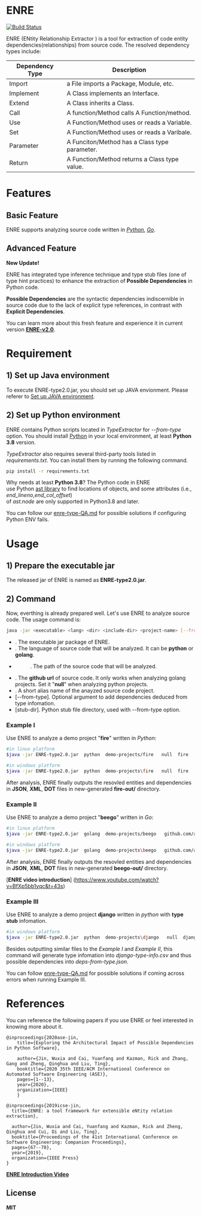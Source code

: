 # ENRE

[![Build Status](https://travis-ci.org/joemccann/dillinger.svg?branch=master)](https://travis-ci.org/joemccann/dillinger)

ENRE (ENtity Relationship Extractor ) is a tool for extraction of code entity dependencies(relationships) from source code. The resolved dependency types include:

| Dependency Type | Description |
| ------ | ------ |
| Import | a File imports a Package, Module, etc. |
| Implement | A Class implements an Interface. |
| Extend | A Class inherits a Class. |
| Call | A function/Method calls A Function/method. |
| Use  | A Function/Method uses or reads a Variable. |
| Set | A Function/Method uses or reads a Varibale. |
| Parameter | A Funciton/Method has a Class type parameter. |
| Return | A Function/Method returns a Class type value. |


# Features

## Basic Feature
ENRE supports analyzing source code written in [*Python*](https://www.python.org/), [*Go*](https://golang.org/). 

## Advanced Feature 
**New Update!**

ENRE has integrated type inference technique and type stub files (one of type hint practices) to enhance the extraction of **Possible Dependencies** in Python code.

**Possible Dependencies** are the syntactic dependencies indiscernible in source code due to the lack of explicit type references, in contrast with  **Explicit Dependencies**.

You can learn more about this fresh feature and experience it in current version **[ENRE-v2.0](https://github.com/jinwuxia/ENRE/tree/v2.0)**. 


# Requirement

## 1) Set up Java environment 

To execute ENRE-type2.0.jar, you should set up JAVA envionment. Please referer to [Set up JAVA environment](https://docs.oracle.com/javase/7/docs/webnotes/install/). 

## 2) Set up Python environment

ENRE contains Python scripts located in *TypeExtractor* for *--from-type* option. 
You should install [Python](https://www.python.org/) in your local environment, at least **Python 3.8** version. 

*TypeExtractor* also requires several third-party tools listed in *requirements.txt*. 
You can install them by running the following command.

```sh
pip install -r requirements.txt
``` 

Why needs at least **Python 3.8**? The Python code in ENRE use Python [ast library](https://docs.python.org/3/library/ast.html) to find locations of objects, and some attributes (i.e., *end_lineno*,*end_col_offset*) of *ast.node* are only supported in Python3.8 and later. 

You can follow our [enre-type-QA.md](https://github.com/jinwuxia/ENRE/edit/enre-type/enre-type-QA.md) for possible solutions if configuring Python ENV fails. 


# Usage
## 1) Prepare the executable jar
The released jar of ENRE is named as **ENRE-type2.0.jar**.

## 2) Command
Now, everthing is already prepared well. Let's use ENRE to analyze source code. 
The usage command is:
```sh
java -jar <executable> <lang> <dir> <include-dir> <project-name> [--from-type] [stub-dir]
```
- <executable>. The executable jar package of ENRE.
- <lang>. The language of source code that will be analyzed. It can be **python** or **golang**.
- <dir>. The path of the source code that will be analyzed.
- <include-dir>. The **github url** of source code. It only works when analyzing golang projects. Set it "**null**" when analyzing python projects.
- <project-name>. A short alias name of the anayzed source code project.  
- [--from-type]. Optional argument to add dependencies deduced from type infomation.
- [stub-dir]. Python stub file directory, used with --from-type option.

### Example I
Use ENRE to analyze a demo project "**fire**" written in *Python*: 
```sh
#in linux platform 
$java -jar ENRE-type2.0.jar  python  demo-projects/fire   null  fire   
```
```sh
#in windows platform
$java -jar ENRE-type2.0.jar  python  demo-projects\fire   null  fire 
```

After analysis, ENRE finally outputs the resovled entities and dependencies in **JSON**, **XML**, **DOT** files in new-generated **fire-out/** directory.

### Example II
Use ENRE to analyze a demo project "**beego**" written in  *Go*:
```sh
#in linux platform 
$java -jar ENRE-type2.0.jar  golang  demo-projects/beego   github.com/astaxie/beego  beego  
```
```sh
#in windows platform
$java -jar ENRE-type2.0.jar  golang  demo-projects\beego   github.com/astaxie/beego  beego
```
After analysis, ENRE finally outputs the resovled entities and dependencies in **JSON**, **XML**, **DOT** files in new-generated **beego-out/** directory.


[**ENRE video introduction**] (https://www.youtube.com/watch?v=BfXp5bb1yqc&t=43s)

### Example III
Use ENRE to analyze a demo project **django** written in *python* with **type stub** infomation.
```sh
#in windows platform
$java -jar ENRE-type2.0.jar  python  demo-projects\django   null  django --from-type demo-projects\django-stubs
```
Besides outputting similar files to the *Example I* and *Example II*, this command will generate type infomation into  *django-type-info.csv* and thus possible dependencies into *deps-from-type.json*.


You can follow [enre-type-QA.md](https://github.com/jinwuxia/ENRE/edit/enre-type/enre-type-QA.md) for possible solutions if coming across errors when running Example III. 

# References

You can reference the following papers if you use ENRE or feel interested in knowing more about it.


    @inproceedings{2020ase-jin,
        title={Exploring the Architectural Impact of Possible Dependencies in Python Software},
		
        author={Jin, Wuxia and Cai, Yuanfang and Kazman, Rick and Zhang, Gang and Zheng, Qinghua and Liu, Ting},
        booktitle={2020 35th IEEE/ACM International Conference on Automated Software Engineering (ASE)},
        pages={1--13},
        year={2020},
        organization={IEEE}
        }

    @inproceedings{2019icse-jin,
      title={ENRE: a tool framework for extensible eNtity relation extraction},
	  
      author={Jin, Wuxia and Cai, Yuanfang and Kazman, Rick and Zheng, Qinghua and Cui, Di and Liu, Ting},
      booktitle={Proceedings of the 41st International Conference on Software Engineering: Companion Proceedings},
      pages={67--70},
      year={2019},
      organization={IEEE Press}
    }


[**ENRE Introduction Video**](https://www.youtube.com/watch?v=BfXp5bb1yqc&t=43s)


License
----

**MIT**
